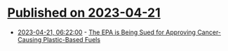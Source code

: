 # [Published on 2023-04-21](index.md)

* [2023-04-21, 06:22:00](https://soylentnews.org/article.pl?sid=23/04/20/0326244&from=rss) - [The EPA is Being Sued for Approving Cancer-Causing Plastic-Based Fuels](https://soylentnews.org/article.pl?sid=23/04/20/0326244&from=rss)
